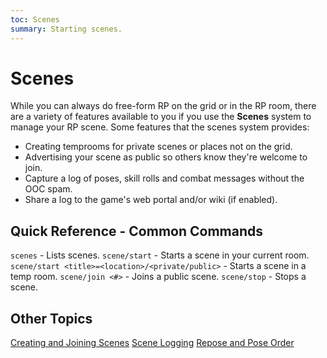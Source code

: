 ```yaml
---
toc: Scenes
summary: Starting scenes.
---
```

# Scenes

While you can always do free-form RP on the grid or in the RP room, there are a variety of features available to you if you use the **Scenes** system to manage your RP scene.  Some features that the scenes system provides:

* Creating temprooms for private scenes or places not on the grid.
* Advertising your scene as public so others know they're welcome to join.
* Capture a log of poses, skill rolls and combat messages without the OOC spam.
* Share a log to the game's web portal and/or wiki (if enabled).

## Quick Reference - Common Commands

`scenes` - Lists scenes.
`scene/start` - Starts a scene in your current room.
`scene/start <title>=<location>/<private/public>` - Starts a scene in a temp room.
`scene/join <#>` - Joins a public scene.
`scene/stop` - Stops a scene.

## Other Topics

[Creating and Joining Scenes](/help/scenes/creating)
[Scene Logging](/help/scenes/logging)
[Repose and Pose Order](/help/scenes/repose)